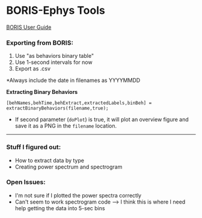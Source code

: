 
# BORIS-Ephys Tools
[BORIS User Guide](https://boris.readthedocs.io/en/latest/)

### Exporting from BORIS:
1. Use "as behaviors binary table"
2. Use 1-second intervals for now
3. Export as .csv

*Always include the date in filenames as YYYYMMDD

**Extracting Binary Behaviors**

`[behNames,behTime,behExtract,extractedLabels,binBeh] = extractBinaryBehaviors(filename,true);`

* If second parameter (`doPlot`) is true, it will plot an overview figure and save it as a PNG in the `filename` location.

---
### Stuff I figured out:
- How to extract data by type
- Creating power spectrum and spectrogram

### Open Issues:
- I'm not sure if I plotted the power spectra correctly
- Can't seem to work spectrogram code --> I think this is where I need help getting the data into 5-sec bins
